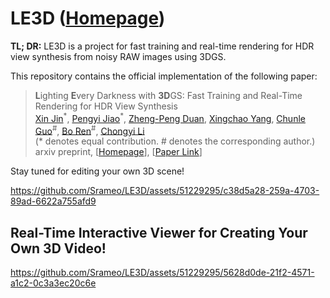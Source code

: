 # LE3D ([Homepage](https://srameo.github.io/projects/le3d/))

<b>TL; DR:</b> LE3D is a project for fast training and real-time rendering for HDR view synthesis from noisy RAW images using 3DGS.

This repository contains the official implementation of the following paper:
> <b>L</b>ighting <b>E</b>very Darkness with <b>3D</b>GS: Fast Training and Real-Time Rendering for HDR View Synthesis<br/>
> [Xin Jin](https://srameo.github.io)<sup>\*</sup>, [Pengyi Jiao](https://github.com/VictorJiao)<sup>\*</sup>, [Zheng-Peng Duan](https://mmcheng.net/dzp/), [Xingchao Yang](https://scholar.google.com/citations?user=OkhB4Y8AAAAJ&hl=zh-CN), [Chunle Guo](https://mmcheng.net/clguo/)<sup>\#</sup>, [Bo Ren](http://ren-bo.net/)<sup>\#</sup>, [Chongyi Li](https://li-chongyi.github.io/)<br/>
> (\* denotes equal contribution. \# denotes the corresponding author.)<br/>
> arxiv preprint, \[[Homepage](https://srameo.github.io/projects/le3d/)\], \[[Paper Link](https://arxiv.org/abs/2406.06216)\]

Stay tuned for editing your own 3D scene!

https://github.com/Srameo/LE3D/assets/51229295/c38d5a28-259a-4703-89ad-6622a755afd9

**Real-Time Interactive Viewer for Creating Your Own 3D Video!**
--------------

https://github.com/Srameo/LE3D/assets/51229295/5628d0de-21f2-4571-a1c2-0c3a3ec20c6e
